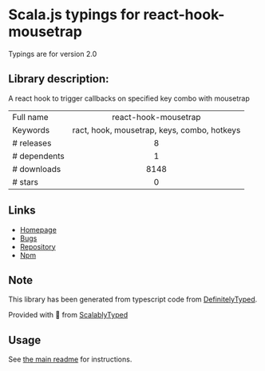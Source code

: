 
# Scala.js typings for react-hook-mousetrap

Typings are for version 2.0

## Library description:
A react hook to trigger callbacks on specified key combo with mousetrap

|                    |                 |
| ------------------ | :-------------: |
| Full name          | react-hook-mousetrap |
| Keywords           | ract, hook, mousetrap, keys, combo, hotkeys |
| # releases         | 8 |
| # dependents       | 1 |
| # downloads        | 8148 |
| # stars            | 0 |

## Links
- [Homepage](https://github.com/olup/react-hook-mousetrap#readme)
- [Bugs](https://github.com/olup/react-hook-mousetrap/issues)
- [Repository](https://github.com/olup/react-hook-mousetrap)
- [Npm](https://www.npmjs.com/package/react-hook-mousetrap)
    


## Note
This library has been generated from typescript code from [DefinitelyTyped](https://definitelytyped.org).

Provided with :purple_heart: from [ScalablyTyped](https://github.com/oyvindberg/ScalablyTyped)

## Usage
See [the main readme](../../readme.md) for instructions.


